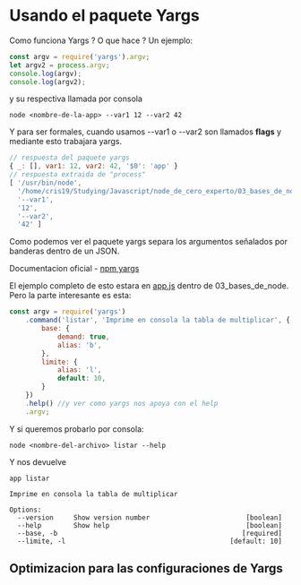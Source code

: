 # Usando el paquete Yargs

Como funciona Yargs ? O que hace ?
Un ejemplo:
```js
const argv = require('yargs').argv;
let argv2 = process.argv;
console.log(argv);
console.log(argv2);
```
y su respectiva llamada por consola
```console
node <nombre-de-la-app> --var1 12 --var2 42
```
Y para ser formales, cuando usamos --var1 o --var2 son llamados **flags** y mediante esto trabajara yargs.
```js
// respuesta del paquete yargs 
{ _: [], var1: 12, var2: 42, '$0': 'app' }
// respuesta extraida de "process"
[ '/usr/bin/node',
  '/home/cris19/Studying/Javascript/node_de_cero_experto/03_bases_de_node/app',
  '--var1',
  '12',
  '--var2',
  '42' ]
```

Como podemos ver el paquete yargs separa los argumentos señalados por banderas dentro de un JSON.

Documentacion oficial - [npm yargs](https://www.npmjs.com/package/yargs)

El ejemplo completo de esto estara en [app.js]() dentro de 03_bases_de_node. Pero la parte interesante es esta:
```js
const argv = require('yargs')
    .command('listar', 'Imprime en consola la tabla de multiplicar', {
        base: {
            demand: true,
            alias: 'b',
        },
        limite: {
            alias: 'l',
            default: 10,
        }
    })
    .help() //y ver como yargs nos apoya con el help
    .argv;
```
Y si queremos probarlo por consola:
```console
node <nombre-del-archivo> listar --help
```
Y nos devuelve
```console
app listar

Imprime en consola la tabla de multiplicar

Options:
  --version     Show version number                        [boolean]
  --help        Show help                                  [boolean]
  --base, -b                                              [required]
  --limite, -l                                         [default: 10]
```


## Optimizacion para las configuraciones de Yargs


